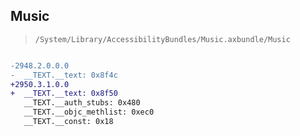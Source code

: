 ## Music

> `/System/Library/AccessibilityBundles/Music.axbundle/Music`

```diff

-2948.2.0.0.0
-  __TEXT.__text: 0x8f4c
+2950.3.1.0.0
+  __TEXT.__text: 0x8f50
   __TEXT.__auth_stubs: 0x480
   __TEXT.__objc_methlist: 0xec0
   __TEXT.__const: 0x18

```
